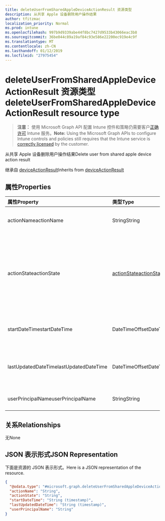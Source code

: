 ```yaml
---
title: deleteUserFromSharedAppleDeviceActionResult 资源类型
description: 从共享 Apple 设备删除用户操作结果
author: tfitzmac
localization_priority: Normal
ms.prod: intune
ms.openlocfilehash: 997b9d9339abe44f8bc7427d9533b43066eac3b8
ms.sourcegitcommit: 36be044c89a19af84c93e586e22200ec919e4c9f
ms.translationtype: MT
ms.contentlocale: zh-CN
ms.lasthandoff: 01/12/2019
ms.locfileid: "27975454"
---
```

# <a name="deleteuserfromsharedappledeviceactionresult-resource-type"></a><span data-ttu-id="e6763-103">deleteUserFromSharedAppleDeviceActionResult 资源类型</span><span class="sxs-lookup"><span data-stu-id="e6763-103">deleteUserFromSharedAppleDeviceActionResult resource type</span></span>

> <span data-ttu-id="e6763-104">**注意：** 使用 Microsoft Graph API 配置 Intune 控件和策略仍需要客户[正确许可](https://go.microsoft.com/fwlink/?linkid=839381) Intune 服务。</span><span class="sxs-lookup"><span data-stu-id="e6763-104">**Note:** Using the Microsoft Graph APIs to configure Intune controls and policies still requires that the Intune service is [correctly licensed](https://go.microsoft.com/fwlink/?linkid=839381) by the customer.</span></span>

<span data-ttu-id="e6763-105">从共享 Apple 设备删除用户操作结果</span><span class="sxs-lookup"><span data-stu-id="e6763-105">Delete user from shared apple device action result</span></span>

<span data-ttu-id="e6763-106">继承自 [deviceActionResult](../resources/intune-devices-deviceactionresult.md)</span><span class="sxs-lookup"><span data-stu-id="e6763-106">Inherits from [deviceActionResult](../resources/intune-devices-deviceactionresult.md)</span></span>

## <a name="properties"></a><span data-ttu-id="e6763-107">属性</span><span class="sxs-lookup"><span data-stu-id="e6763-107">Properties</span></span>
|<span data-ttu-id="e6763-108">属性</span><span class="sxs-lookup"><span data-stu-id="e6763-108">Property</span></span>|<span data-ttu-id="e6763-109">类型</span><span class="sxs-lookup"><span data-stu-id="e6763-109">Type</span></span>|<span data-ttu-id="e6763-110">说明</span><span class="sxs-lookup"><span data-stu-id="e6763-110">Description</span></span>|
|:---|:---|:---|
|<span data-ttu-id="e6763-111">actionName</span><span class="sxs-lookup"><span data-stu-id="e6763-111">actionName</span></span>|<span data-ttu-id="e6763-112">String</span><span class="sxs-lookup"><span data-stu-id="e6763-112">String</span></span>|<span data-ttu-id="e6763-113">操作名称 继承自 [deviceActionResult](../resources/intune-devices-deviceactionresult.md)</span><span class="sxs-lookup"><span data-stu-id="e6763-113">Action name Inherited from [deviceActionResult](../resources/intune-devices-deviceactionresult.md)</span></span>|
|<span data-ttu-id="e6763-114">actionState</span><span class="sxs-lookup"><span data-stu-id="e6763-114">actionState</span></span>|[<span data-ttu-id="e6763-115">actionState</span><span class="sxs-lookup"><span data-stu-id="e6763-115">actionState</span></span>](../resources/intune-devices-actionstate.md)|<span data-ttu-id="e6763-116">从[deviceActionResult](../resources/intune-devices-deviceactionresult.md)继承操作的状态。</span><span class="sxs-lookup"><span data-stu-id="e6763-116">State of the action Inherited from [deviceActionResult](../resources/intune-devices-deviceactionresult.md).</span></span> <span data-ttu-id="e6763-117">可取值为：`none`、`pending`、`canceled`、`active`、`done`、`failed`、`notSupported`。</span><span class="sxs-lookup"><span data-stu-id="e6763-117">Possible values are: `none`, `pending`, `canceled`, `active`, `done`, `failed`, `notSupported`.</span></span>|
|<span data-ttu-id="e6763-118">startDateTime</span><span class="sxs-lookup"><span data-stu-id="e6763-118">startDateTime</span></span>|<span data-ttu-id="e6763-119">DateTimeOffset</span><span class="sxs-lookup"><span data-stu-id="e6763-119">DateTimeOffset</span></span>|<span data-ttu-id="e6763-120">启动操作的时间 继承自 [deviceActionResult](../resources/intune-devices-deviceactionresult.md)</span><span class="sxs-lookup"><span data-stu-id="e6763-120">Time the action was initiated Inherited from [deviceActionResult](../resources/intune-devices-deviceactionresult.md)</span></span>|
|<span data-ttu-id="e6763-121">lastUpdatedDateTime</span><span class="sxs-lookup"><span data-stu-id="e6763-121">lastUpdatedDateTime</span></span>|<span data-ttu-id="e6763-122">DateTimeOffset</span><span class="sxs-lookup"><span data-stu-id="e6763-122">DateTimeOffset</span></span>|<span data-ttu-id="e6763-123">操作状态上次更新的时间 继承自 [deviceActionResult](../resources/intune-devices-deviceactionresult.md)</span><span class="sxs-lookup"><span data-stu-id="e6763-123">Time the action state was last updated Inherited from [deviceActionResult](../resources/intune-devices-deviceactionresult.md)</span></span>|
|<span data-ttu-id="e6763-124">userPrincipalName</span><span class="sxs-lookup"><span data-stu-id="e6763-124">userPrincipalName</span></span>|<span data-ttu-id="e6763-125">String</span><span class="sxs-lookup"><span data-stu-id="e6763-125">String</span></span>|<span data-ttu-id="e6763-126">要删除的用户的用户主体名称</span><span class="sxs-lookup"><span data-stu-id="e6763-126">User principal name of the user to be deleted</span></span>|

## <a name="relationships"></a><span data-ttu-id="e6763-127">关系</span><span class="sxs-lookup"><span data-stu-id="e6763-127">Relationships</span></span>
<span data-ttu-id="e6763-128">无</span><span class="sxs-lookup"><span data-stu-id="e6763-128">None</span></span>
## <a name="json-representation"></a><span data-ttu-id="e6763-129">JSON 表示形式</span><span class="sxs-lookup"><span data-stu-id="e6763-129">JSON Representation</span></span>
<span data-ttu-id="e6763-130">下面是资源的 JSON 表示形式。</span><span class="sxs-lookup"><span data-stu-id="e6763-130">Here is a JSON representation of the resource.</span></span>
<!-- {
  "blockType": "resource",
  "@odata.type": "microsoft.graph.deleteUserFromSharedAppleDeviceActionResult"
}
-->
``` json
{
  "@odata.type": "#microsoft.graph.deleteUserFromSharedAppleDeviceActionResult",
  "actionName": "String",
  "actionState": "String",
  "startDateTime": "String (timestamp)",
  "lastUpdatedDateTime": "String (timestamp)",
  "userPrincipalName": "String"
}
```



